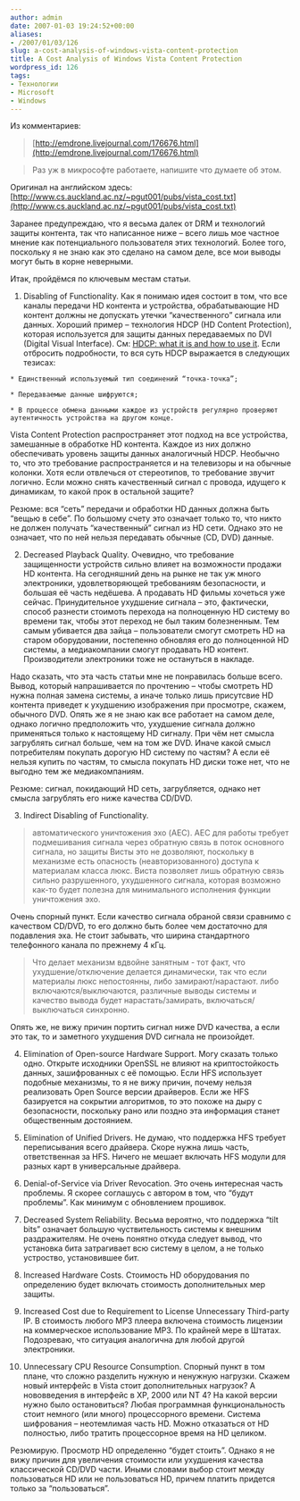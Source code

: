 ```yaml
---
author: admin
date: 2007-01-03 19:24:52+00:00
aliases:
- /2007/01/03/126
slug: a-cost-analysis-of-windows-vista-content-protection
title: A Cost Analysis of Windows Vista Content Protection
wordpress_id: 126
tags:
- Технологии
- Microsoft
- Windows
---
```


Из комментариев:

> [http://emdrone.livejournal.com/176676.html](http://emdrone.livejournal.com/176676.html)  

> Раз уж в микрософте работаете, напишите что думаете об этом.

Оригинал на английском здесь: [http://www.cs.auckland.ac.nz/~pgut001/pubs/vista_cost.txt](http://www.cs.auckland.ac.nz/~pgut001/pubs/vista_cost.txt)

<!--more-->Заранее предупреждаю, что я весьма далек от DRM и технологий защиты контента, так что написанное ниже – всего лишь мое частное мнение как потенциального пользователя этих технологий. Более того, поскольку я не знаю как это сделано на самом деле, все мои выводы могут быть в корне неверными. 

Итак, пройдёмся по ключевым местам статьи.

  1. Disabling of Functionality. Как я понимаю идея состоит в том, что все каналы передачи HD контента и устройства, обрабатывающие HD контент должны не допускать утечки “качественного” сигнала или данных. Хороший пример – технология HDCP (HD Content Protection), которая используется для защиты данных передаваемых по DVI (Digital Visual Interface). См: [HDCP: what it is and how to use it](http://www.edn.com/article/CA209091.html). Если отбросить подробности, то вся суть HDCP выражается в следующих тезисах:

    * Единственный используемый тип соединений “точка-точка”;

    * Передаваемые данные шифруются;

    * В процессе обмена данными каждое из устройств регулярно проверяют аутентичность устройства на другом конце.

Vista Content Protection распространяет этот подход на все устройства, замешанные в обработке HD контента. Каждое из них должно обеспечивать уровень защиты данных аналогичный HDCP. Необычно то, что это требование распространяется и на телевизоры и на обычные колонки. Хотя если отвлечься от стереотипов, то требование звучит логично. Если можно снять качественный сигнал с провода, идущего к динамикам, то какой прок в остальной защите?

Резюме: вся “сеть” передачи и обработки HD данных должна быть “вещью в себе”. По большому счету это означает только то, что никто не должен получать “качественный” сигнал из HD сети. Однако это не означает, что по ней нельзя передавать обычные (CD, DVD) данные.

  2. Decreased Playback Quality. Очевидно, что требование защищенности устройств сильно влияет на возможности продажи HD контента. На сегодняшний день на рынке не так уж много электроники, удовлетворяющей требованиям безопасности, и большая её часть недёшева. А продавать HD фильмы хочеться уже сейчас. Принудительное ухудшение сигнала – это, фактически, способ разнести стоимоть перехода на полноценную HD систему во времени так, чтобы этот переход не был таким болезненным. Тем самым убивается два зайца – пользователи смогут смотреть HD на старом оборудовании, постепенно обновляя его до полноценной HD системы, а медиакомпании смогут продавать HD контент. Производители электроники тоже не остануться в накладе. 

Надо сказать, что эта часть статьи мне не понравилась больше всего. Вывод, который напрашивается по прочтению – чтобы смотреть HD нужна полная замена системы, а иначе только  лишь присутсвие HD контента приведет к ухудшению изображения при просмотре, скажем, обычного DVD. Опять же я не знаю как все работает на самом деле, однако логично предположить что, ухудшение сигнала должно применяться только к настоящему HD сигналу. При чём нет смысла загрублять сигнал больше, чем на том же DVD. Иначе какой смысл потребителям покупать дорогую HD систему по частям? А если её нельзя купить по частям, то смысла покупать HD диски тоже нет, что не выгодно тем же медиакомпаниям.

Резюме: сигнал, покидающий HD сеть, загрубляется, однако нет смысла загрублять его ниже качества CD/DVD.

  3. Indirect Disabling of Functionality. 

> автоматического уничтожения эхо (AEC). AEC для работы требует подмешивания сигнала через обратную связь в поток основного сигнала, но защиты Висты это не дозволяют, поскольку в механизме есть опасность (неавторизованного) доступа к материалам класса люкс. Виста позволяет лишь обратную связь сильно разрушенного, ухудшенного сигнала, которая возможно как-то будет полезна для минимального исполнения функции уничтожения эхо.

Очень спорный пункт. Если качество сигнала обраной связи сравнимо с качеством CD/DVD, то его должно быть более чем достаточно для подавления эха. Не стоит забывать, что ширина стандартного телефонного канала по прежнему 4 кГц.

> Что делает механизм вдвойне занятным - тот факт, что ухудшение/отключение делается динамически, так что если материалы люкс непостоянны, либо замирают/нарастают. либо включаются/выключаются, различные выводы системы и качество вывода будет нарастать/замирать, включаться/выключаться синхронно.

Опять же, не вижу причин портить сигнал ниже DVD качества, а если это так, то и заметного ухудшения DVD сигнала не произойдет.

  4. Elimination of Open-source Hardware Support. Могу сказать только одно. Открыте исходники OpenSSL не влияют на криптостойкость данных, зашифрованных с её помощью. Если HFS использует подобные механизмы, то я не вижу причин, почему нельзя реализовать Open Source версии драйверов. Если же HFS базируется на сокрытии алгоритмов, то это похоже на дыру с безопасности, поскольку рано или поздно эта информация станет общественным достоянием.

  5. Elimination of Unified Drivers. Не думаю, что поддержка HFS требует переписывания всего драйвера. Скоре нужна лишь часть, ответственная за HFS. Ничего не мешает включать HFS модули для разных карт в универсальные драйвера.

  6. Denial-of-Service via Driver Revocation. Это очень интересная часть проблемы. Я скорее соглашусь с автором в том, что “будут проблемы”. Как минимум с обновлением прошивок.

  7. Decreased System Reliability. Весьма вероятно, что поддержка “tilt bits” означает большую чуствительность системы к внешним раздражителям. Не очень понятно откуда следует вывод, что установка бита затрагивает всю систему в целом, а не только устроство, установившее бит.

  8. Increased Hardware Costs. Стоимость HD оборудования по определению будет включать стоимость дополнительных мер защиты.

  9. Increased Cost due to Requirement to License Unnecessary Third-party IP. В стоимость любого MP3 плеера включена стоимость лицензии на коммерческое использование MP3. По крайней мере в Штатах. Подозреваю, что ситуация аналогична для любой другой электроники.

  10. Unnecessary CPU Resource Consumption. Спорный пункт в том плане, что сложно разделить нужную и ненужную нагрузки. Скажем новый интерфейс в Vista стоит дополнительных нагрузок? А нововведения в интерфейс в XP, 2000 или NT 4? На какой версии нужно было остановиться? Любая программная функциональность стоит немного (или много) процессорного времени. Система шифрования – неотемлимая часть HD. Можно отказаться от HD полностью, либо тратить процессорное время на HD целиком.

Резюмирую. Просмотр HD определенно “будет стоить”. Однако я не вижу причин для увеличения стоимости или ухудшения качества классической CD/DVD части. Иными словами выбор стоит между пользоваться HD или не пользоваться HD, причем платить придется только за “пользоваться”. 
